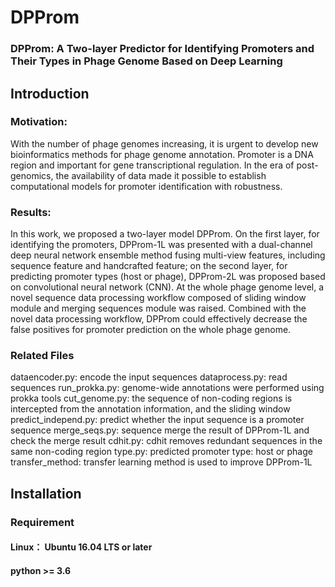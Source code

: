 # DPProm
### DPProm: A Two-layer Predictor for Identifying Promoters and Their Types in Phage Genome Based on Deep Learning
## Introduction
### Motivation:
With the number of phage genomes increasing, it is urgent to develop new bioinformatics methods for phage genome annotation. Promoter is a DNA region and important for gene transcriptional regulation. In the era of post-genomics, the availability of data made it possible to establish computational models for promoter identification with robustness.
### Results:
In this work, we proposed a two-layer model DPProm. On the first layer, for identifying the promoters, DPProm-1L was presented with a dual-channel deep neural network ensemble method fusing multi-view features, including sequence feature and handcrafted feature; on the second layer, for predicting promoter types (host or phage), DPProm-2L was proposed based on convolutional neural network (CNN). At the whole phage genome level, a novel sequence data processing workflow composed of sliding window module and merging sequences module was raised. Combined with the novel data processing workflow, DPProm could effectively decrease the false positives for promoter prediction on the whole phage genome.
### Related Files
dataencoder.py: encode the input sequences
dataprocess.py: read sequences
run_prokka.py: genome-wide annotations were performed using prokka tools
cut_genome.py: the sequence of non-coding regions is intercepted from the annotation information, and the sliding window
predict_independ.py: predict whether the input sequence is a promoter sequence
merge_seqs.py: sequence merge the result of DPProm-1L and check the merge result
cdhit.py: cdhit removes redundant sequences in the same non-coding region
type.py: predicted promoter type: host or phage
transfer_method:  transfer learning method is used to improve DPProm-1L
## Installation
### Requirement
#### Linux： Ubuntu 16.04 LTS or later
#### python >= 3.6
